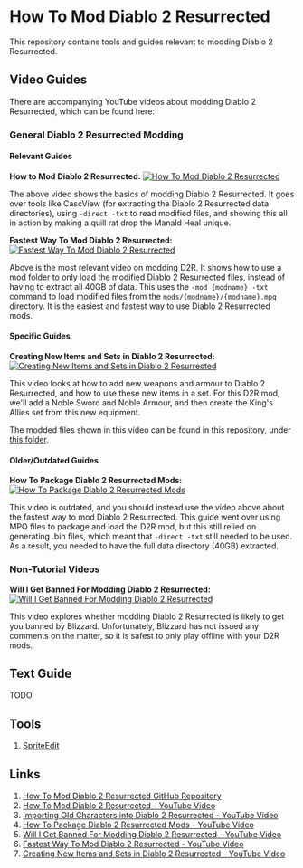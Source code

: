 # How To Mod Diablo 2 Resurrected

This repository contains tools and guides relevant to modding Diablo 2 Resurrected.

## Video Guides

There are accompanying YouTube videos about modding Diablo 2 Resurrected, which can be found here:

### General Diablo 2 Resurrected Modding

#### Relevant Guides
**How to Mod Diablo 2 Resurrected:**
[![How To Mod Diablo 2 Resurrected](https://img.youtube.com/vi/RMquP82QHGw/0.jpg)](https://www.youtube.com/watch?v=RMquP82QHGw)

The above video shows the basics of modding Diablo 2 Resurrected. It goes over tools like CascView (for extracting the Diablo 2 Resurrected data directories), using `-direct -txt` to read modified files, and showing this all in action by making a quill rat drop the Manald Heal unique.

**Fastest Way To Mod Diablo 2 Resurrected:**
[![Fastest Way To Mod Diablo 2 Resurrected](https://img.youtube.com/vi/lZTTq7MXZ5w/0.jpg)](https://www.youtube.com/watch?v=lZTTq7MXZ5w)

Above is the most relevant video on modding D2R. It shows how to use a mod folder to only load the modified Diablo 2 Resurrected files, instead of having to extract all 40GB of data. This uses the `-mod {modname} -txt` command to load modified files from the `mods/{modname}/{modname}.mpq` directory. It is the easiest and fastest way to use Diablo 2 Resurrected mods.

#### Specific Guides
**Creating New Items and Sets in Diablo 2 Resurrected:**
[![Creating New Items and Sets in Diablo 2 Resurrected](https://img.youtube.com/vi/Gtq-AuOMFBc/0.jpg)](https://www.youtube.com/watch?v=Gtq-AuOMFBc)

This video looks at how to add new weapons and armour to Diablo 2 Resurrected, and how to use these new items in a set. For this D2R mod, we'll add a Noble Sword and Noble Armour, and then create the King's Allies set from this new equipment.

The modded files shown in this video can be found in this repository, under [this folder](mods/newitems.mpq).

#### Older/Outdated Guides
**How To Package Diablo 2 Resurrected Mods:**
[![How To Package Diablo 2 Resurrected Mods](https://img.youtube.com/vi/tLMppJOOO0o/0.jpg)](https://www.youtube.com/watch?v=tLMppJOOO0o)

This video is outdated, and you should instead use the video above about the fastest way to mod Diablo 2 Resurrected. This guide went over using MPQ files to package and load the D2R mod, but this still relied on generating .bin files, which meant that `-direct -txt` still needed to be used. As a result, you needed to have the full data directory (40GB) extracted.

### Non-Tutorial Videos
**Will I Get Banned For Modding Diablo 2 Resurrected:**
[![Will I Get Banned For Modding Diablo 2 Resurrected](https://img.youtube.com/vi/Evvkz2AiWWg/0.jpg)](https://www.youtube.com/watch?v=Evvkz2AiWWg)

This video explores whether modding Diablo 2 Resurrected is likely to get you banned by Blizzard. Unfortunately, Blizzard has not issued any comments on the matter, so it is safest to only play offline with your D2R mods.

## Text Guide

TODO

## Tools

1. [SpriteEdit](https://github.com/eezstreet/D2RModding-SpriteEdit/releases)

## Links

1. [How To Mod Diablo 2 Resurrected GitHub Repository](https://github.com/HighTechLowIQ/ModdingDiablo2Resurrected)
2. [How To Mod Diablo 2 Resurrected - YouTube Video](https://www.youtube.com/watch?v=RMquP82QHGw)
3. [Importing Old Characters into Diablo 2 Resurrected - YouTube Video](https://www.youtube.com/watch?v=VqSrUiq1eQo)
4. [How To Package Diablo 2 Resurrected Mods - YouTube Video](https://www.youtube.com/watch?v=tLMppJOOO0o)
5. [Will I Get Banned For Modding Diablo 2 Resurrected - YouTube Video](https://www.youtube.com/watch?v=Evvkz2AiWWg)
6. [Fastest Way To Mod Diablo 2 Resurrected - YouTube Video](https://www.youtube.com/watch?v=lZTTq7MXZ5w)
7. [Creating New Items and Sets in Diablo 2 Resurrected - YouTube Video](https://www.youtube.com/watch?v=Gtq-AuOMFBc)
